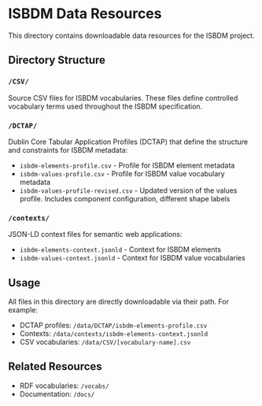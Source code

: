# ISBDM Data Resources

This directory contains downloadable data resources for the ISBDM project.

## Directory Structure

### `/CSV/`
Source CSV files for ISBDM vocabularies. These files define controlled vocabulary terms used throughout the ISBDM specification.

### `/DCTAP/`
Dublin Core Tabular Application Profiles (DCTAP) that define the structure and constraints for ISBDM metadata:
- `isbdm-elements-profile.csv` - Profile for ISBDM element metadata
- `isbdm-values-profile.csv` - Profile for ISBDM value vocabulary metadata
- `isbdm-values-profile-revised.csv` - Updated version of the values profile. Includes component configuration, different shape labels

### `/contexts/`
JSON-LD context files for semantic web applications:
- `isbdm-elements-context.jsonld` - Context for ISBDM elements
- `isbdm-values-context.jsonld` - Context for ISBDM value vocabularies

## Usage

All files in this directory are directly downloadable via their path. For example:
- DCTAP profiles: `/data/DCTAP/isbdm-elements-profile.csv`
- Contexts: `/data/contexts/isbdm-elements-context.jsonld`
- CSV vocabularies: `/data/CSV/[vocabulary-name].csv`

## Related Resources

- RDF vocabularies: `/vocabs/`
- Documentation: `/docs/`
